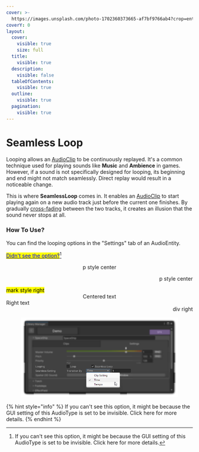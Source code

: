 ```yaml
---
cover: >-
  https://images.unsplash.com/photo-1702360373665-af7bf9766ab4?crop=entropy&cs=srgb&fm=jpg&ixid=M3wxOTcwMjR8MHwxfHJhbmRvbXx8fHx8fHx8fDE3MDQyNzc4MjR8&ixlib=rb-4.0.3&q=85
coverY: 0
layout:
  cover:
    visible: true
    size: full
  title:
    visible: true
  description:
    visible: false
  tableOfContents:
    visible: true
  outline:
    visible: true
  pagination:
    visible: true
---
```


# Seamless Loop

Looping allows an [AudioClip](https://docs.unity3d.com/Manual/class-AudioClip.html) to be continuously replayed. It's a common technique used for playing sounds like **Music** and **Ambience** in games. However, if a sound is not specifically designed for looping, its beginning and end might not match seamlessly. Direct replay would result in a noticeable change.

This is where **SeamlessLoop** comes in. It enables an [AudioClip](https://docs.unity3d.com/Manual/class-AudioClip.html) to start playing again on a new audio track just before the current one finishes. By gradually [cross-fading](fade-in-out-and-cross-fade.md#crossfade) between the two tracks, it creates an illusion that the sound never stops at all.

### **How To Use?**

You can find the looping options in the "Settings" tab of an AudioEntity.

[<mark style="color:blue;">Didn't see the option?</mark>](#user-content-fn-1)[^1]

<p style="text-align: center;"> p style center </p>
<p style="text-align: right;"> p style center </p>
<mark style="text-align: right;"> mark style right </mark>
<center>Centered text</center>
<right>Right text</right>
<div align="right">div right</div>

&#x20;

<figure><img src="../.gitbook/assets/SeamlessLoop.png" alt=""><figcaption></figcaption></figure>

{% hint style="info" %}
If you can't see this option, it might be because the GUI setting of this AudioType is set to be invisible. Click here for more details.
{% endhint %}


[^1]: If you can't see this option, it might be because the GUI setting of this AudioType is set to be invisible. Click here for more details.
